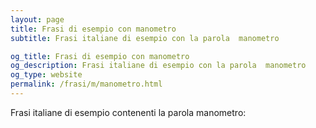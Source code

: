 ```yaml
---
layout: page
title: Frasi di esempio con manometro 
subtitle: Frasi italiane di esempio con la parola  manometro

og_title: Frasi di esempio con manometro 
og_description: Frasi italiane di esempio con la parola  manometro
og_type: website
permalink: /frasi/m/manometro.html
---
```


Frasi italiane di esempio contenenti la parola manometro:


